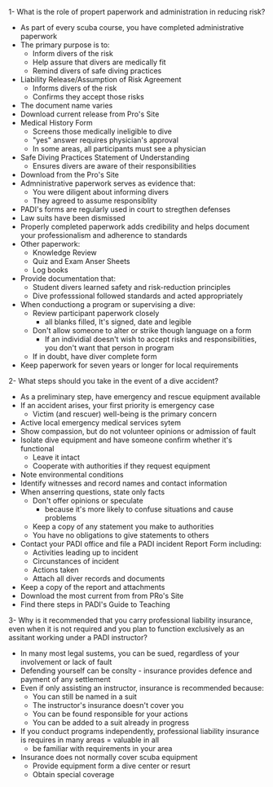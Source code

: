 1- What is the role of propert paperwork and administration in reducing risk?

- As part of every scuba course, you have completed administrative paperwork
- The primary purpose is to:
    - Inform divers of the risk
    - Help assure that divers are medically fit
    - Remind divers of safe diving practices
- Liability Release/Assumption of Risk Agreement
    - Informs divers of the risk
    - Confirms they accept those risks
- The document name varies
- Download current release from Pro's Site
- Medical History Form
    - Screens those medically ineligible to dive
    - "yes" answer requires physician's approval
    - In some areas, all participants must see a physician
- Safe Diving Practices Statement of Understanding
    - Ensures divers are aware of their responsibilities
- Download from the Pro's Site
- Admninistrative paperwork serves as evidence that:
    - You were diligent about informing divers
    - They agreed to assume responsiblity
- PADI's forms are regularly used in court to stregthen defenses
- Law suits have been dismissed
- Properly completed paperwork adds credibility and helps document your professionalism and adherence to standards
- Other paperwork:
    - Knowledge Review
    - Quiz and Exam Anser Sheets
    - Log books
- Provide documentation that:
    - Student divers learned safety and risk-reduction principles
    - Dive professsional followed standards and acted appropriately
- When conductiong a program or supervising a dive:
    - Review participant paperwork closely
        - all blanks filled, It's signed, date and legible
    - Don't allow someone to alter or strike though language on a form
        - If an individial doesn't wish to accept risks and responsibilities, you don't want that person in program
    - If in doubt, have diver complete form
- Keep paperwork for seven years or longer for local requirements

2- What steps should you take in the event of a dive accident?

- As a preliminary step, have emergency and rescue equipment available
- If an accident arises, your first priority is emergency case
    - Victim (and rescuer) well-being is the primary concern
- Active local emergency medical services sytem
- Show compassion, but do not volunteer opinions or admission of fault
- Isolate dive equipment and have someone confirm whether it's functional
    - Leave it intact
    - Cooperate with authorities if they request equipment
- Note environmental conditions
- Identify witnesses and record names and contact information
- When anserring questions, state only facts
    - Don't offer opinions or speculate
        - because it's more likely to confuse situations and cause problems
    - Keep a copy of any statement you make to authorities
    - You have no obligations to give statements to others
- Contact your PADI office and file a PADI incident Report Form including:
    - Activities leading up to incident
    - Circunstances of incident
    - Actions taken
    - Attach all diver records and documents
- Keep a copy of the report and attachments
- Download the most current from from PRo's Site
- Find there steps in PADI's Guide to Teaching

3- Why is it recommended that you carry professional liability insurance, even when it is not required and you plan to function exclusively as an assitant working under a PADI instructor?

- In many most legal sustems, you can be sued, regardless of your involvement or lack of fault
- Defending yourself can be conslty - insurance provides defence and payment of any settlement
- Even if only assisting an instructor, insurance is recommended because:
    - You can still be named in a suit
    - The instructor's insurance doesn't cover you
    - You can be found responsible for your actions
    - You can be added to a suit already in progress
- If you conduct programs independently, professional liability insurance is requires in many areas = valuable in all
    - be familiar with requirements in your area
- Insurance does not normally cover scuba equipment
    - Provide equipment form a dive center or resurt
    - Obtain special coverage
    